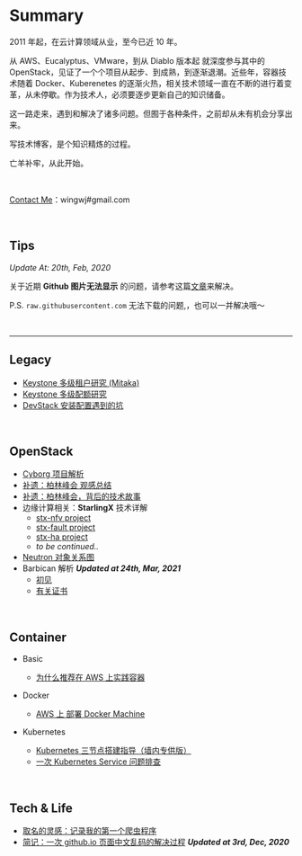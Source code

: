# Summary
2011 年起，在云计算领域从业，至今已近 10 年。

从 AWS、Eucalyptus、VMware，到从 Diablo 版本起 就深度参与其中的 OpenStack，见证了一个个项目从起步、到成熟，到逐渐退潮。近些年，容器技术随着 Docker、Kuberenetes 的逐渐火热，相关技术领域一直在不断的进行着变革，从未停歇。作为技术人，必须要逐步更新自己的知识储备。

这一路走来，遇到和解决了诸多问题。但囿于各种条件，之前却从未有机会分享出来。

写技术博客，是个知识精炼的过程。

亡羊补牢，从此开始。

<br/>

<u>Contact Me</u>：wingwj#gmail.com

<br/>

## Tips

*Update At: 20th, Feb, 2020*

关于近期 **Github 图片无法显示** 的问题，请参考这篇[文章](sharing/tips/about_displayed_images.md)来解决。

P.S. `raw.githubusercontent.com` 无法下载的问题,，也可以一并解决哦～

<br/>

------


## Legacy
* [Keystone 多级租户研究 (Mitaka)](sharing/keystone_hierarchical_projects/FAR_for_keystone_hierarchical_projects.md)
* [Keystone 多级配额研究](sharing/keystone_hierarchical_quota/keystone_hierarchical_quota.md)
* [DevStack 安装配置遇到的坑](sharing/tips/DevStack_installing.md)

<br/>

## OpenStack

* [Cyborg 项目解析](sharing/cyborg/Cyborg.md)
* [补遗：柏林峰会 观感总结](sharing/berlin_summit/OpenStack_Berlin_Summit.md)
* [补遗：柏林峰会，背后的技术故事](sharing/berlin_summit/behind_berlin_speech.md)
* 边缘计算相关：**StarlingX** 技术详解
  * [stx-nfv project](sharing/starlingx/stx_nfv.md)
  * [stx-fault project](sharing/starlingx/stx_fault.md)
  * [stx-ha project](sharing/starlingx/stx_ha.md)
  * *to be continued..*
* [Neutron 对象关系图](sharing/neutron_rmap/Neutron_RMap.md)
* Barbican 解析   ***Updated at 24th, Mar, 2021***
  * [初见](sharing/barbican/barbican_analysis_1.md)
  * [有关证书](sharing/barbican/barbican_analysis_2.md)

<br/>

## Container

- Basic
  - [为什么推荐在 AWS 上实践容器](sharing/tips/why_i_recommend_practicing_container_on_AWS.md)

- Docker
  - [AWS 上 部署 Docker Machine](sharing/docker/run_docker_machine_on_AWS.md)
- Kubernetes
  - [Kubernetes 三节点搭建指导（墙内专供版）](sharing/kubernetes/k8s_3nodes_installation_on_virtualbox.md)
  - [一次 Kubernetes Service 问题排查](sharing/kubernetes/log_a_k8s_svc_issue.md)

<br/>

## Tech & Life

- [取名的灵感：记录我的第一个爬虫程序](sharing/tech_and_life/naming_inspiration.md)
- [简记：一次 github.io 页面中文乱码的解决过程](sharing/tech_and_life/garbled_resolution_process_of_githubio.md)   ***Updated at 3rd, Dec, 2020***

